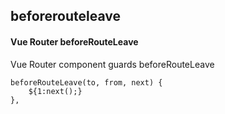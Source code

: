 ## beforerouteleave
#### Vue Router beforeRouteLeave
Vue Router component guards beforeRouteLeave
```
beforeRouteLeave(to, from, next) {
	${1:next();}
},
```